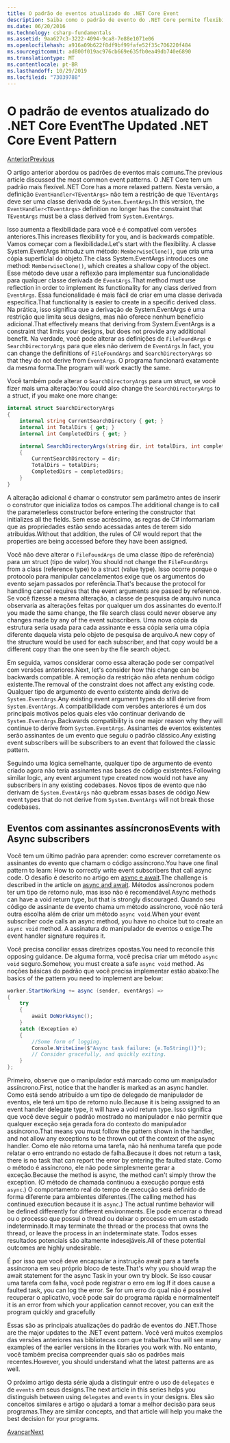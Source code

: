 ```yaml
---
title: O padrão de eventos atualizado do .NET Core Event
description: Saiba como o padrão de evento do .NET Core permite flexibilidade com compatibilidade com versões anteriores e como implementar processamento de eventos seguro com assinantes assíncronos.
ms.date: 06/20/2016
ms.technology: csharp-fundamentals
ms.assetid: 9aa627c3-3222-4094-9ca8-7e88e1071e06
ms.openlocfilehash: a916a09b622f8df9bf99fafe52f35c706220f484
ms.sourcegitcommit: ad800f019ac976cb669e635fb0ea49db740e6890
ms.translationtype: MT
ms.contentlocale: pt-BR
ms.lasthandoff: 10/29/2019
ms.locfileid: "73039788"
---
```

# <a name="the-updated-net-core-event-pattern"></a><span data-ttu-id="02f1c-103">O padrão de eventos atualizado do .NET Core Event</span><span class="sxs-lookup"><span data-stu-id="02f1c-103">The Updated .NET Core Event Pattern</span></span>

[<span data-ttu-id="02f1c-104">Anterior</span><span class="sxs-lookup"><span data-stu-id="02f1c-104">Previous</span></span>](event-pattern.md)

<span data-ttu-id="02f1c-105">O artigo anterior abordou os padrões de eventos mais comuns.</span><span class="sxs-lookup"><span data-stu-id="02f1c-105">The previous article discussed the most common event patterns.</span></span> <span data-ttu-id="02f1c-106">O .NET Core tem um padrão mais flexível.</span><span class="sxs-lookup"><span data-stu-id="02f1c-106">.NET Core has a more relaxed pattern.</span></span> <span data-ttu-id="02f1c-107">Nesta versão, a definição `EventHandler<TEventArgs>` não tem a restrição de que `TEventArgs` deve ser uma classe derivada de `System.EventArgs`.</span><span class="sxs-lookup"><span data-stu-id="02f1c-107">In this version, the `EventHandler<TEventArgs>` definition no longer has the constraint that `TEventArgs` must be a class derived from `System.EventArgs`.</span></span>

<span data-ttu-id="02f1c-108">Isso aumenta a flexibilidade para você e é compatível com versões anteriores.</span><span class="sxs-lookup"><span data-stu-id="02f1c-108">This increases flexibility for you, and is backwards compatible.</span></span> <span data-ttu-id="02f1c-109">Vamos começar com a flexibilidade.</span><span class="sxs-lookup"><span data-stu-id="02f1c-109">Let's start with the flexibility.</span></span> <span data-ttu-id="02f1c-110">A classe System.EventArgs introduz um método: `MemberwiseClone()`, que cria uma cópia superficial do objeto.</span><span class="sxs-lookup"><span data-stu-id="02f1c-110">The class System.EventArgs introduces one method: `MemberwiseClone()`, which creates a shallow copy of the object.</span></span>
<span data-ttu-id="02f1c-111">Esse método deve usar a reflexão para implementar sua funcionalidade para qualquer classe derivada de `EventArgs`.</span><span class="sxs-lookup"><span data-stu-id="02f1c-111">That method must use reflection in order to implement its functionality for any class derived from `EventArgs`.</span></span> <span data-ttu-id="02f1c-112">Essa funcionalidade é mais fácil de criar em uma classe derivada específica.</span><span class="sxs-lookup"><span data-stu-id="02f1c-112">That functionality is easier to create in a specific derived class.</span></span> <span data-ttu-id="02f1c-113">Na prática, isso significa que a derivação de System.EventArgs é uma restrição que limita seus designs, mas não oferece nenhum benefício adicional.</span><span class="sxs-lookup"><span data-stu-id="02f1c-113">That effectively means that deriving from System.EventArgs is a constraint that limits your designs, but does not provide any additional benefit.</span></span>
<span data-ttu-id="02f1c-114">Na verdade, você pode alterar as definições de `FileFoundArgs` e `SearchDirectoryArgs` para que eles não derivem de `EventArgs`.</span><span class="sxs-lookup"><span data-stu-id="02f1c-114">In fact, you can change the definitions of `FileFoundArgs` and `SearchDirectoryArgs` so that they do not derive from `EventArgs`.</span></span>
<span data-ttu-id="02f1c-115">O programa funcionará exatamente da mesma forma.</span><span class="sxs-lookup"><span data-stu-id="02f1c-115">The program will work exactly the same.</span></span>

<span data-ttu-id="02f1c-116">Você também pode alterar o `SearchDirectoryArgs` para um struct, se você fizer mais uma alteração:</span><span class="sxs-lookup"><span data-stu-id="02f1c-116">You could also change the `SearchDirectoryArgs` to a struct, if you make one more change:</span></span>

```csharp
internal struct SearchDirectoryArgs
{
    internal string CurrentSearchDirectory { get; }
    internal int TotalDirs { get; }
    internal int CompletedDirs { get; }

    internal SearchDirectoryArgs(string dir, int totalDirs, int completedDirs) : this()
    {
        CurrentSearchDirectory = dir;
        TotalDirs = totalDirs;
        CompletedDirs = completedDirs;
    }
}
```

<span data-ttu-id="02f1c-117">A alteração adicional é chamar o construtor sem parâmetro antes de inserir o construtor que inicializa todos os campos.</span><span class="sxs-lookup"><span data-stu-id="02f1c-117">The additional change is to call the parameterless constructor before entering the constructor that initializes all the fields.</span></span> <span data-ttu-id="02f1c-118">Sem esse acréscimo, as regras de C# informariam que as propriedades estão sendo acessadas antes de terem sido atribuídas.</span><span class="sxs-lookup"><span data-stu-id="02f1c-118">Without that addition, the rules of C# would report that the properties are being accessed before they have been assigned.</span></span>

<span data-ttu-id="02f1c-119">Você não deve alterar o `FileFoundArgs` de uma classe (tipo de referência) para um struct (tipo de valor).</span><span class="sxs-lookup"><span data-stu-id="02f1c-119">You should not change the `FileFoundArgs` from a class (reference type) to a struct (value type).</span></span> <span data-ttu-id="02f1c-120">Isso ocorre porque o protocolo para manipular cancelamentos exige que os argumentos do evento sejam passados por referência.</span><span class="sxs-lookup"><span data-stu-id="02f1c-120">That's because the protocol for handling cancel requires that the event arguments are passed by reference.</span></span> <span data-ttu-id="02f1c-121">Se você fizesse a mesma alteração, a classe de pesquisa de arquivo nunca observaria as alterações feitas por qualquer um dos assinantes do evento.</span><span class="sxs-lookup"><span data-stu-id="02f1c-121">If you made the same change, the file search class could never observe any changes made by any of the event subscribers.</span></span> <span data-ttu-id="02f1c-122">Uma nova cópia da estrutura seria usada para cada assinante e essa cópia seria uma cópia diferente daquela vista pelo objeto de pesquisa de arquivo.</span><span class="sxs-lookup"><span data-stu-id="02f1c-122">A new copy of the structure would be used for each subscriber, and that copy would be a different copy than the one seen by the file search object.</span></span>

<span data-ttu-id="02f1c-123">Em seguida, vamos considerar como essa alteração pode ser compatível com versões anteriores.</span><span class="sxs-lookup"><span data-stu-id="02f1c-123">Next, let's consider how this change can be backwards compatible.</span></span>
<span data-ttu-id="02f1c-124">A remoção da restrição não afeta nenhum código existente.</span><span class="sxs-lookup"><span data-stu-id="02f1c-124">The removal of the constraint does not affect any existing code.</span></span> <span data-ttu-id="02f1c-125">Qualquer tipo de argumento de evento existente ainda deriva de `System.EventArgs`.</span><span class="sxs-lookup"><span data-stu-id="02f1c-125">Any existing event argument types do still derive from `System.EventArgs`.</span></span>
<span data-ttu-id="02f1c-126">A compatibilidade com versões anteriores é um dos principais motivos pelos quais eles vão continuar derivando de `System.EventArgs`.</span><span class="sxs-lookup"><span data-stu-id="02f1c-126">Backwards compatibility is one major reason why they will continue to derive from `System.EventArgs`.</span></span> <span data-ttu-id="02f1c-127">Assinantes de eventos existentes serão assinantes de um evento que seguiu o padrão clássico.</span><span class="sxs-lookup"><span data-stu-id="02f1c-127">Any existing event subscribers will be subscribers to an event that followed the classic pattern.</span></span>

<span data-ttu-id="02f1c-128">Seguindo uma lógica semelhante, qualquer tipo de argumento de evento criado agora não teria assinantes nas bases de código existentes.</span><span class="sxs-lookup"><span data-stu-id="02f1c-128">Following similar logic, any event argument type created now would not have any subscribers in any existing codebases.</span></span> <span data-ttu-id="02f1c-129">Novos tipos de evento que não derivam de `System.EventArgs` não quebram essas bases de código.</span><span class="sxs-lookup"><span data-stu-id="02f1c-129">New event types that do not derive from `System.EventArgs` will not break those codebases.</span></span>

## <a name="events-with-async-subscribers"></a><span data-ttu-id="02f1c-130">Eventos com assinantes assíncronos</span><span class="sxs-lookup"><span data-stu-id="02f1c-130">Events with Async subscribers</span></span>

<span data-ttu-id="02f1c-131">Você tem um último padrão para aprender: como escrever corretamente os assinantes do evento que chamam o código assíncrono.</span><span class="sxs-lookup"><span data-stu-id="02f1c-131">You have one final pattern to learn: How to correctly write event subscribers that call async code.</span></span> <span data-ttu-id="02f1c-132">O desafio é descrito no artigo em [async e await](async.md).</span><span class="sxs-lookup"><span data-stu-id="02f1c-132">The challenge is described in the article on [async and await](async.md).</span></span> <span data-ttu-id="02f1c-133">Métodos assíncronos podem ter um tipo de retorno nulo, mas isso não é recomendável.</span><span class="sxs-lookup"><span data-stu-id="02f1c-133">Async methods can have a void return type, but that is strongly discouraged.</span></span> <span data-ttu-id="02f1c-134">Quando seu código de assinante de evento chama um método assíncrono, você não terá outra escolha além de criar um método `async void`.</span><span class="sxs-lookup"><span data-stu-id="02f1c-134">When your event subscriber code calls an async method, you have no choice but to create an `async void` method.</span></span> <span data-ttu-id="02f1c-135">A assinatura do manipulador de eventos o exige.</span><span class="sxs-lookup"><span data-stu-id="02f1c-135">The event handler signature requires it.</span></span>

<span data-ttu-id="02f1c-136">Você precisa conciliar essas diretrizes opostas.</span><span class="sxs-lookup"><span data-stu-id="02f1c-136">You need to reconcile this opposing guidance.</span></span> <span data-ttu-id="02f1c-137">De alguma forma, você precisa criar um método `async void` seguro.</span><span class="sxs-lookup"><span data-stu-id="02f1c-137">Somehow, you must create a safe `async void` method.</span></span> <span data-ttu-id="02f1c-138">As noções básicas do padrão que você precisa implementar estão abaixo:</span><span class="sxs-lookup"><span data-stu-id="02f1c-138">The basics of the pattern you need to implement are below:</span></span>

```csharp
worker.StartWorking += async (sender, eventArgs) =>
{
    try 
    {
        await DoWorkAsync();
    }
    catch (Exception e)
    {
        //Some form of logging.
        Console.WriteLine($"Async task failure: {e.ToString()}");
        // Consider gracefully, and quickly exiting.
    }
};
```

<span data-ttu-id="02f1c-139">Primeiro, observe que o manipulador está marcado como um manipulador assíncrono.</span><span class="sxs-lookup"><span data-stu-id="02f1c-139">First, notice that the handler is marked as an async handler.</span></span> <span data-ttu-id="02f1c-140">Como está sendo atribuído a um tipo de delegado de manipulador de eventos, ele terá um tipo de retorno nulo.</span><span class="sxs-lookup"><span data-stu-id="02f1c-140">Because it is being assigned to an event handler delegate type, it will have a void return type.</span></span> <span data-ttu-id="02f1c-141">Isso significa que você deve seguir o padrão mostrado no manipulador e não permitir que qualquer exceção seja gerada fora do contexto do manipulador assíncrono.</span><span class="sxs-lookup"><span data-stu-id="02f1c-141">That means you must follow the pattern shown in the handler, and not allow any exceptions to be thrown out of the context of the async handler.</span></span> <span data-ttu-id="02f1c-142">Como ele não retorna uma tarefa, não há nenhuma tarefa que pode relatar o erro entrando no estado de falha.</span><span class="sxs-lookup"><span data-stu-id="02f1c-142">Because it does not return a task, there is no task that can report the error by entering the faulted state.</span></span> <span data-ttu-id="02f1c-143">Como o método é assíncrono, ele não pode simplesmente gerar a exceção.</span><span class="sxs-lookup"><span data-stu-id="02f1c-143">Because the method is async, the method can't simply throw the exception.</span></span> <span data-ttu-id="02f1c-144">(O método de chamada continuou a execução porque está `async`.) O comportamento real do tempo de execução será definido de forma diferente para ambientes diferentes.</span><span class="sxs-lookup"><span data-stu-id="02f1c-144">(The calling method has continued execution because it is `async`.) The actual runtime behavior will be defined differently for different environments.</span></span> <span data-ttu-id="02f1c-145">Ele pode encerrar o thread ou o processo que possui o thread ou deixar o processo em um estado indeterminado.</span><span class="sxs-lookup"><span data-stu-id="02f1c-145">It may terminate the thread or the process that owns the thread, or leave the process in an indeterminate state.</span></span> <span data-ttu-id="02f1c-146">Todos esses resultados potenciais são altamente indesejáveis.</span><span class="sxs-lookup"><span data-stu-id="02f1c-146">All of these potential outcomes are highly undesirable.</span></span>

<span data-ttu-id="02f1c-147">É por isso que você deve encapsular a instrução await para a tarefa assíncrona em seu próprio bloco de teste.</span><span class="sxs-lookup"><span data-stu-id="02f1c-147">That's why you should wrap the await statement for the async Task in your own try block.</span></span> <span data-ttu-id="02f1c-148">Se isso causar uma tarefa com falha, você pode registrar o erro em log.</span><span class="sxs-lookup"><span data-stu-id="02f1c-148">If it does cause a faulted task, you can log the error.</span></span> <span data-ttu-id="02f1c-149">Se for um erro do qual não é possível recuperar o aplicativo, você pode sair do programa rápida e normalmente</span><span class="sxs-lookup"><span data-stu-id="02f1c-149">If it is an error from which your application cannot recover, you can exit the program quickly and gracefully</span></span>

<span data-ttu-id="02f1c-150">Essas são as principais atualizações do padrão de eventos do .NET.</span><span class="sxs-lookup"><span data-stu-id="02f1c-150">Those are the major updates to the .NET event pattern.</span></span> <span data-ttu-id="02f1c-151">Você verá muitos exemplos das versões anteriores nas bibliotecas com que trabalhar.</span><span class="sxs-lookup"><span data-stu-id="02f1c-151">You will see many examples of the earlier versions in the libraries you work with.</span></span> <span data-ttu-id="02f1c-152">No entanto, você também precisa compreender quais são os padrões mais recentes.</span><span class="sxs-lookup"><span data-stu-id="02f1c-152">However, you should understand what the latest patterns are as well.</span></span>

<span data-ttu-id="02f1c-153">O próximo artigo desta série ajuda a distinguir entre o uso de `delegates` e de `events` em seus designs.</span><span class="sxs-lookup"><span data-stu-id="02f1c-153">The next article in this series helps you distinguish between using `delegates` and `events` in your designs.</span></span> <span data-ttu-id="02f1c-154">Eles são conceitos similares e artigo o ajudará a tomar a melhor decisão para seus programas.</span><span class="sxs-lookup"><span data-stu-id="02f1c-154">They are similar concepts, and that article will help you make the best decision for your programs.</span></span>

[<span data-ttu-id="02f1c-155">Avançar</span><span class="sxs-lookup"><span data-stu-id="02f1c-155">Next</span></span>](distinguish-delegates-events.md)
